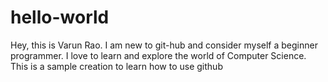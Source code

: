 # hello-world
 Hey, this is Varun Rao. I am new to git-hub and consider myself a beginner programmer. I love to learn and explore the world of Computer Science. 
This is a sample creation to learn how to use github
